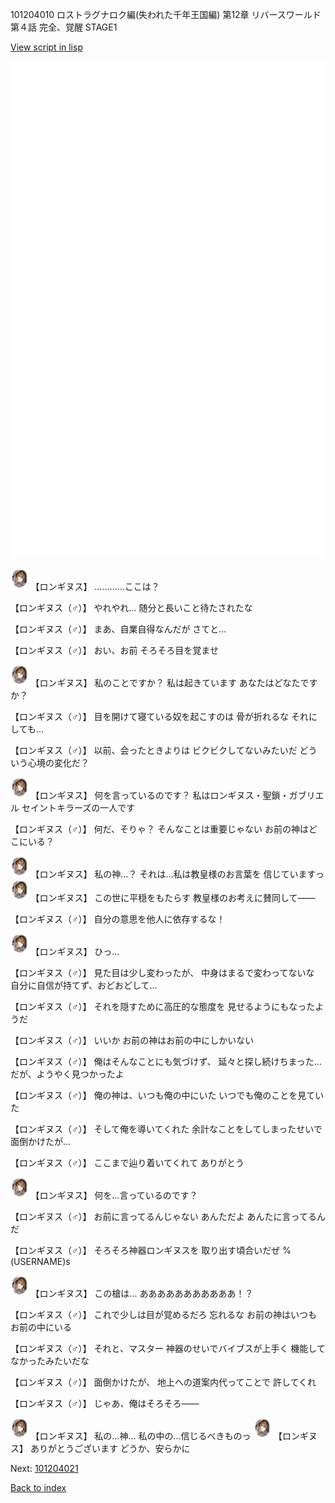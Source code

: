 101204010 ロストラグナロク編(失われた千年王国編) 第12章 リバースワールド 第４話 完全、覚醒 STAGE1

[View script in lisp](../scripts/101204010.txt)

![bg_white.png](../images/backgrounds/bg_white.png)

<img src="../images/units/3300111.png" alt="3300111.png" height="34"/>
【ロンギヌス】
…………ここは？

【ロンギヌス（♂）】
やれやれ…
随分と長いこと待たされたな

【ロンギヌス（♂）】
まあ、自業自得なんだが
さてと…

【ロンギヌス（♂）】
おい、お前
そろそろ目を覚ませ

<img src="../images/units/3300111.png" alt="3300111.png" height="34"/>
【ロンギヌス】
私のことですか？
私は起きています
あなたはどなたですか？

【ロンギヌス（♂）】
目を開けて寝ている奴を起こすのは
骨が折れるな
それにしても…

【ロンギヌス（♂）】
以前、会ったときよりは
ビクビクしてないみたいだ
どういう心境の変化だ？

<img src="../images/units/3300111.png" alt="3300111.png" height="34"/>
【ロンギヌス】
何を言っているのです？
私はロンギヌス・聖鎖・ガブリエル
セイントキラーズの一人です

【ロンギヌス（♂）】
何だ、そりゃ？
そんなことは重要じゃない
お前の神はどこにいる？

<img src="../images/units/3300111.png" alt="3300111.png" height="34"/>
【ロンギヌス】
私の神…？
それは…私は教皇様のお言葉を
信じていますっ

<img src="../images/units/3300111.png" alt="3300111.png" height="34"/>
【ロンギヌス】
この世に平穏をもたらす
教皇様のお考えに賛同して――

【ロンギヌス（♂）】
自分の意思を他人に依存するな！

<img src="../images/units/3300111.png" alt="3300111.png" height="34"/>
【ロンギヌス】
ひっ…

【ロンギヌス（♂）】
見た目は少し変わったが、
中身はまるで変わってないな
自分に自信が持てず、おどおどして…

【ロンギヌス（♂）】
それを隠すために高圧的な態度を
見せるようにもなったようだ

【ロンギヌス（♂）】
いいか
お前の神はお前の中にしかいない

【ロンギヌス（♂）】
俺はそんなことにも気づけず、
延々と探し続けちまった…
だが、ようやく見つかったよ

【ロンギヌス（♂）】
俺の神は、いつも俺の中にいた
いつでも俺のことを見ていた

【ロンギヌス（♂）】
そして俺を導いてくれた
余計なことをしてしまったせいで
面倒かけたが…

【ロンギヌス（♂）】
ここまで辿り着いてくれて
ありがとう

<img src="../images/units/3300111.png" alt="3300111.png" height="34"/>
【ロンギヌス】
何を…言っているのです？

【ロンギヌス（♂）】
お前に言ってるんじゃない
あんただよ
あんたに言ってるんだ

【ロンギヌス（♂）】
そろそろ神器ロンギヌスを
取り出す頃合いだぜ
%(USERNAME)s

<img src="../images/units/3300111.png" alt="3300111.png" height="34"/>
【ロンギヌス】
この槍は…
あああああああああああ！？

【ロンギヌス（♂）】
これで少しは目が覚めるだろ
忘れるな
お前の神はいつもお前の中にいる

【ロンギヌス（♂）】
それと、マスター
神器のせいでバイブスが上手く
機能してなかったみたいだな

【ロンギヌス（♂）】
面倒かけたが、
地上への道案内代ってことで
許してくれ

【ロンギヌス（♂）】
じゃあ、俺はそろそろ――

<img src="../images/units/3300111.png" alt="3300111.png" height="34"/>
【ロンギヌス】
私の…神…
私の中の…信じるべきものっ

<img src="../images/units/3300111.png" alt="3300111.png" height="34"/>
【ロンギヌス】
ありがとうございます
どうか、安らかに

Next: [101204021](101204021.md)

[Back to index](index.md)
